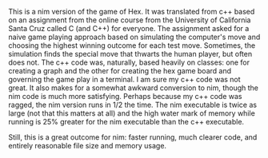 This is a nim version of the game of Hex. It was translated from c++ based on an assignment from the online course from the University of California Santa Cruz called C (and C++) for everyone. The assignment asked for a naive game playing approach based on simulating the computer's move and choosing the highest winning outcome for each test move. Sometimes, the simulation finds the special move that thwarts the human player, but often does not. The c++ code was, naturally, based heavily on classes: one for creating a graph and the other for creating the hex game board and governing the game play in a terminal. I am sure my c++ code was not great. It also makes for a somewhat awkward conversion to nim, though the nim code is much more satisfying. Perhaps because my c++ code was ragged, the nim version runs in 1/2 the time. The nim executable is twice as large (not that this matters at all) and the high water mark of memory while running is 25% greater for the nim executable than the c++ executable.

Still, this is a great outcome for nim: faster running, much clearer code, and entirely reasonable file size and memory usage.
